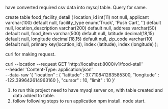 have converted required csv data into mysql table. Query for same.

create table food_facility_detail (
	location_id int(11) not null,
    	applicant varchar(100) default null,
    	facility_type enum('Truck', 'Push Cart', '') default null,
    	location_description varchar(200) default null,
    	address varchar(50) default null,
    	food_item varchar(500) default null,
    	latitude decimal(18,15) default null,
    	longitude decimal(18,15) default null,
    	zip_code varchar(10) default null,
    	primary key(location_id),
    	index (latitude),
    	index (longitude)
);

curl for making request.

curl --location --request GET 'http://localhost:8000/v1/food-stall' \
--header 'Content-Type: application/json' \
--data-raw '{
    "location" : {
        "latitude" : 37.710841283585300,
        "longitude" : -122.399642614963160
    },
    "cursor" : 10,
    "limit" : 10 
}'


1) to run this project need to have mysql server on, with table created and data added to table.
2) follow following steps to run application 
npm install.
node start.
